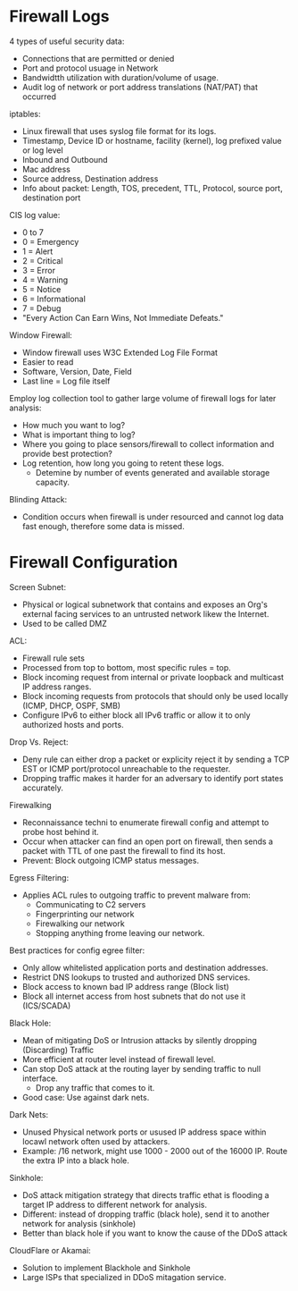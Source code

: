 # Firewall Logs

4 types of useful security data:
- Connections that are permitted or denied
- Port and protocol usuage in Network
- Bandwidtth utilization with duration/volume of usage.
- Audit log of network or port address translations (NAT/PAT) that occurred

iptables:
- Linux firewall that uses syslog  file format for its logs.
- Timestamp, Device ID or hostname, facility (kernel), log prefixed value or log level
- Inbound and Outbound
- Mac address
- Source address, Destination address
- Info about packet: Length, TOS, precedent, TTL, Protocol, source port, destination port

CIS log value:
- 0 to 7
- 0 = Emergency
- 1 = Alert
- 2 = Critical
- 3 = Error
- 4 = Warning
- 5 = Notice
- 6 = Informational
- 7 = Debug
- "Every Action Can Earn Wins, Not Immediate Defeats."


Window Firewall:
- Window firewall uses W3C Extended Log File Format
- Easier to read
- Software, Version, Date, Field
- Last line = Log file itself

Employ log collection tool to gather large volume of firewall logs for later analysis:
- How much you want to log?
- What is important thing to log?
- Where you going to place sensors/firewall to collect information and provide best protection?
- Log retention, how long you going to retent these logs.
  - Detemine by number of events generated and available storage capacity.  

Blinding Attack:
- Condition occurs when firewall is under resourced and cannot log data fast enough, therefore some data is missed.

#

# Firewall Configuration

Screen Subnet:
- Physical or logical subnetwork that contains and exposes an Org's external facing services to an untrusted network likew the Internet.
- Used to be called DMZ

ACL:
- Firewall rule sets
- Processed from top to bottom, most specific rules = top.
- Block incoming request from internal or private loopback and multicast IP address ranges.
- Block incoming requests from protocols that should only be used locally (ICMP, DHCP, OSPF, SMB)
- Configure IPv6 to either block all IPv6 traffic or allow it to only authorized hosts and ports.

Drop Vs. Reject:
- Deny rule can either drop a packet or explicity reject it by sending a TCP EST or ICMP port/protocol unreachable to the requester.
- Dropping traffic makes it harder for an adversary to identify port states accurately.

Firewalking
- Reconnaissance techni to enumerate firewall config and attempt to probe host behind it.
- Occur when attacker can find an open port on firewall, then sends a packet with TTL of one past the firewall to find its host.
- Prevent: Block outgoing ICMP status messages.

Egress Filtering:
- Applies ACL rules to outgoing traffic to prevent malware from:
  - Communicating to C2 servers
  - Fingerprinting our network
  - Firewalking our network
  - Stopping anything frome leaving our network.
 
Best practices for config egree filter:
- Only allow whitelisted application ports and destination addresses.
- Restrict DNS lookups to trusted and authorized DNS services.
- Block access to known bad IP address range (Block list)
- Block all internet access from host subnets that do not use it (ICS/SCADA)

Black Hole:
- Mean of mitigating DoS or Intrusion attacks by silently dropping (Discarding) Traffic
- More efficient at router level instead of firewall level.
- Can stop DoS attack at the routing layer by sending traffic to null interface.
  - Drop any traffic that comes to it.
- Good case: Use against dark nets.

Dark Nets:
- Unused Physical network ports or usused IP address space within locawl network often used by attackers.
- Example: /16 network, might use 1000 - 2000 out of the 16000 IP. Route the extra IP into a black hole.

Sinkhole:
- DoS attack mitigation strategy that directs traffic ethat is flooding a target IP address to different network for analysis.
- Different: instead of dropping traffic (black hole), send it to another network for analysis (sinkhole)
- Better than black hole if you want to know the cause of the DDoS attack

CloudFlare or Akamai:
- Solution to implement Blackhole and Sinkhole
- Large ISPs that specialized in DDoS mitagation service.









